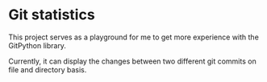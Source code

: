 # Git statistics

This project serves as a playground for me to get more experience with the GitPython library.

Currently, it can display the changes between two different git commits on file and directory basis.
